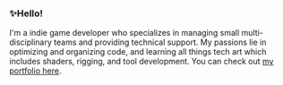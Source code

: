 ### ✨Hello!

I'm a indie game developer who specializes in managing small multi-disciplinary teams and providing technical support. My passions lie in optimizing and organizing code, and learning all things tech art which includes shaders, rigging, and tool development.
You can check out [my portfolio here](https://sites.google.com/view/supriseorb/).

<!--
**SupriseOrb/SupriseOrb** is a ✨ _special_ ✨ repository because its `README.md` (this file) appears on your GitHub profile.

Here are some ideas to get you started:

- 🔭 I’m currently working on ...
- 🌱 I’m currently learning ...
- 👯 I’m looking to collaborate on ...
- 🤔 I’m looking for help with ...
- 💬 Ask me about ...
- 📫 How to reach me: ...
- 😄 Pronouns: ...
- ⚡ Fun fact: ...
-->
